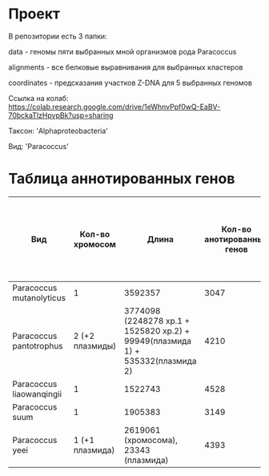 # Проект

В репозитории есть 3 папки:

data - геномы пяти выбранных мной организмов рода Paracoccus

alignments - все белковые выравнивания для выбранных кластеров

coordinates - предсказания участков Z-DNA для 5 выбранных геномов

Ссылка на колаб: https://colab.research.google.com/drive/1eWhnvPpf0wQ-EaBV-70bckaTlzHpvpBk?usp=sharing

Таксон: 'Alphaproteobacteria'

Вид: 'Paracoccus' 

# Таблица аннотированных генов

| **Вид** | **Кол-во хромосом** | **Длина** | **Кол-во анотированных генов** | **Длина всех генов** | **Доля анотированных генов** | **Кол-во предсказанных участков z-dna** | **Кол-во участков с zh-score >500 и их общая длина** |
| ------------- | ------------- |--------------------| ---- | --- | --- | --- | ------ |
| Paracoccus mutanolyticus| 1 | 3592357 | 3047 | 1156515 | 78.80% | 3592357 | 2481; 24480  |
| Paracoccus pantotrophus| 2 (+2 плазмиды) | 3774098 (2248278 хр.1 + 1525820 хр.2) + 99949(плазмида 1) + 535332(плазмида 2) | 4210 | 1271412 | 79.64% | 1596490 | 5823; 55820 |
| Paracoccus liaowanqingii| 1 | 1522743 | 4528 | 1213959 | 79.72% | 1522743 | 1832; 17956 |
| Paracoccus suum| 1 | 1905383 | 3149 | 1388804 | 72.89% | 1905383 | 3403; 33394 |
| Paracoccus yeei| 1 (+1 плазмида)  | 2619061 (хромосома), 23343 (плазмида) | 4393 | 1933078 | 73.16% | 2642404 | 5598; 54834  |

